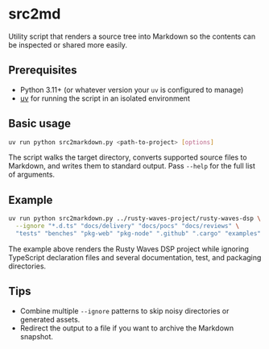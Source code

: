 # src2md

Utility script that renders a source tree into Markdown so the contents can be inspected or shared more easily.

## Prerequisites

- Python 3.11+ (or whatever version your `uv` is configured to manage)
- [uv](https://github.com/astral-sh/uv) for running the script in an isolated environment

## Basic usage

```bash
uv run python src2markdown.py <path-to-project> [options]
```

The script walks the target directory, converts supported source files to Markdown, and writes them to standard output. Pass `--help` for the full list of arguments.

## Example

```bash
uv run python src2markdown.py ../rusty-waves-project/rusty-waves-dsp \
  --ignore "*.d.ts" "docs/delivery" "docs/pocs" "docs/reviews" \
  "tests" "benches" "pkg-web" "pkg-node" ".github" ".cargo" "examples"
```

The example above renders the Rusty Waves DSP project while ignoring TypeScript declaration files and several documentation, test, and packaging directories.

## Tips

- Combine multiple `--ignore` patterns to skip noisy directories or generated assets.
- Redirect the output to a file if you want to archive the Markdown snapshot.
